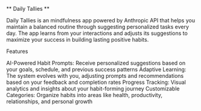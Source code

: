 ** Daily Tallies **

Daily Tallies is an mindfulness app powered by Anthropic API that helps you maintain a balanced routine through suggesting personalized tasks every day. The app learns from your interactions and adjusts its suggestions to maximize your success in building lasting positive habits.

Features

AI-Powered Habit Prompts: Receive personalized suggestions based on your goals, schedule, and previous success patterns
Adaptive Learning: The system evolves with you, adjusting prompts and recommendations based on your feedback and completion rates
Progress Tracking: Visual analytics and insights about your habit-forming journey
Customizable Categories: Organize habits into areas like health, productivity, relationships, and personal growth
